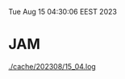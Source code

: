 Tue Aug 15 04:30:06 EEST 2023
# JAM
<a href='./cache/202308/15_04.log'>./cache/202308/15_04.log</a>
